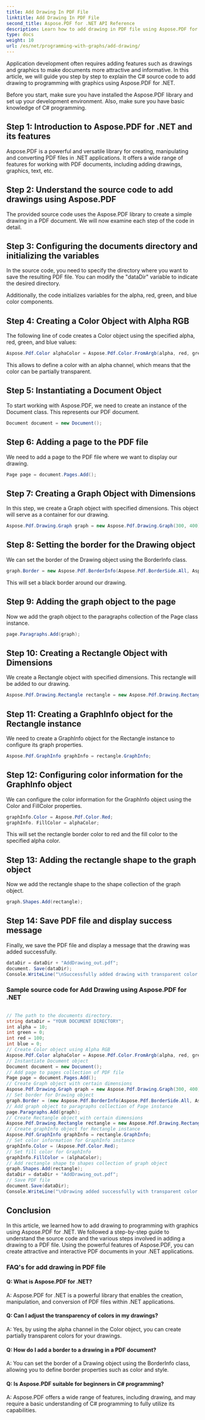 ```yaml
---
title: Add Drawing In PDF File
linktitle: Add Drawing In PDF File
second_title: Aspose.PDF for .NET API Reference
description: Learn how to add drawing in PDF file using Aspose.PDF for .NET. Follow this step-by-step guide to create attractive PDF documents with drawing features.
type: docs
weight: 10
url: /es/net/programming-with-graphs/add-drawing/
---
```

Application development often requires adding features such as drawings and graphics to make documents more attractive and informative. In this article, we will guide you step by step to explain the C# source code to add drawing to programming with graphics using Aspose.PDF for .NET.

Before you start, make sure you have installed the Aspose.PDF library and set up your development environment. Also, make sure you have basic knowledge of C# programming.

## Step 1: Introduction to Aspose.PDF for .NET and its features

Aspose.PDF is a powerful and versatile library for creating, manipulating and converting PDF files in .NET applications. It offers a wide range of features for working with PDF documents, including adding drawings, graphics, text, etc.

## Step 2: Understand the source code to add drawings using Aspose.PDF

The provided source code uses the Aspose.PDF library to create a simple drawing in a PDF document. We will now examine each step of the code in detail.

## Step 3: Configuring the documents directory and initializing the variables

In the source code, you need to specify the directory where you want to save the resulting PDF file. You can modify the "dataDir" variable to indicate the desired directory.

Additionally, the code initializes variables for the alpha, red, green, and blue color components.

## Step 4: Creating a Color Object with Alpha RGB

The following line of code creates a Color object using the specified alpha, red, green, and blue values:

```csharp
Aspose.Pdf.Color alphaColor = Aspose.Pdf.Color.FromArgb(alpha, red, green, blue);
```

This allows to define a color with an alpha channel, which means that the color can be partially transparent.

## Step 5: Instantiating a Document Object

To start working with Aspose.PDF, we need to create an instance of the Document class. This represents our PDF document.

```csharp
Document document = new Document();
```

## Step 6: Adding a page to the PDF file

We need to add a page to the PDF file where we want to display our drawing.

```csharp
Page page = document.Pages.Add();
```

## Step 7: Creating a Graph Object with Dimensions

In this step, we create a Graph object with specified dimensions. This object will serve as a container for our drawing.

```csharp
Aspose.Pdf.Drawing.Graph graph = new Aspose.Pdf.Drawing.Graph(300, 400);
```

## Step 8: Setting the border for the Drawing object

We can set the border of the Drawing object using the BorderInfo class.

```csharp
graph.Border = new Aspose.Pdf.BorderInfo(Aspose.Pdf.BorderSide.All, Aspose.Pdf.Color.Black);
```

This will set a black border around our drawing.

## Step 9: Adding the graph object to the page

Now we add the graph object to the paragraphs collection of the Page class instance.

```csharp
page.Paragraphs.Add(graph);
```

## Step 10: Creating a Rectangle Object with Dimensions

We create a Rectangle object with specified dimensions. This rectangle will be added to our drawing.

```csharp
Aspose.Pdf.Drawing.Rectangle rectangle = new Aspose.Pdf.Drawing.Rectangle(0, 0, 100, 50);
```

## Step 11: Creating a GraphInfo object for the Rectangle instance

We need to create a GraphInfo object for the Rectangle instance to configure its graph properties.

```csharp
Aspose.Pdf.GraphInfo graphInfo = rectangle.GraphInfo;
```

## Step 12: Configuring color information for the GraphInfo object

We can configure the color information for the GraphInfo object using the Color and FillColor properties.

```csharp
graphInfo.Color = Aspose.Pdf.Color.Red;
graphInfo. FillColor = alphaColor;
```

This will set the rectangle border color to red and the fill color to the specified alpha color.

## Step 13: Adding the rectangle shape to the graph object

Now we add the rectangle shape to the shape collection of the graph object.

```csharp
graph.Shapes.Add(rectangle);
```
## Step 14: Save PDF file and display success message

Finally, we save the PDF file and display a message that the drawing was added successfully.

```csharp
dataDir = dataDir + "AddDrawing_out.pdf";
document. Save(dataDir);
Console.WriteLine("\nSuccessfully added drawing with transparent color.\nFile saved to location: " + dataDir);
```

### Sample source code for Add Drawing using Aspose.PDF for .NET 

```csharp

// The path to the documents directory.
string dataDir = "YOUR DOCUMENT DIRECTORY";
int alpha = 10;
int green = 0;
int red = 100;
int blue = 0;
// Create Color object using Alpha RGB 
Aspose.Pdf.Color alphaColor = Aspose.Pdf.Color.FromArgb(alpha, red, green, blue); // Provide alpha channel
// Instantiate Document object
Document document = new Document();
// Add page to pages collection of PDF file
Page page = document.Pages.Add();
// Create Graph object with certain dimensions
Aspose.Pdf.Drawing.Graph graph = new Aspose.Pdf.Drawing.Graph(300, 400);
// Set border for Drawing object
graph.Border = (new Aspose.Pdf.BorderInfo(Aspose.Pdf.BorderSide.All, Aspose.Pdf.Color.Black));
// Add graph object to paragraphs collection of Page instance
page.Paragraphs.Add(graph);
// Create Rectangle object with certain dimensions
Aspose.Pdf.Drawing.Rectangle rectangle = new Aspose.Pdf.Drawing.Rectangle(0, 0, 100, 50);
// Create graphInfo object for Rectangle instance
Aspose.Pdf.GraphInfo graphInfo = rectangle.GraphInfo;
// Set color information for GraphInfo instance
graphInfo.Color = (Aspose.Pdf.Color.Red);
// Set fill color for GraphInfo
graphInfo.FillColor = (alphaColor);
// Add rectangle shape to shapes collection of graph object
graph.Shapes.Add(rectangle);
dataDir = dataDir + "AddDrawing_out.pdf";
// Save PDF file
document.Save(dataDir);
Console.WriteLine("\nDrawing added successfully with transparent color.\nFile saved at " + dataDir);            

```

## Conclusion

In this article, we learned how to add drawing to programming with graphics using Aspose.PDF for .NET. We followed a step-by-step guide to understand the source code and the various steps involved in adding a drawing to a PDF file. Using the powerful features of Aspose.PDF, you can create attractive and interactive PDF documents in your .NET applications.


### FAQ's for add drawing in PDF file

#### Q: What is Aspose.PDF for .NET?

A: Aspose.PDF for .NET is a powerful library that enables the creation, manipulation, and conversion of PDF files within .NET applications.

#### Q: Can I adjust the transparency of colors in my drawings?

A: Yes, by using the alpha channel in the Color object, you can create partially transparent colors for your drawings.

#### Q: How do I add a border to a drawing in a PDF document?

A: You can set the border of a Drawing object using the BorderInfo class, allowing you to define border properties such as color and style.

#### Q: Is Aspose.PDF suitable for beginners in C# programming?

A: Aspose.PDF offers a wide range of features, including drawing, and may require a basic understanding of C# programming to fully utilize its capabilities.